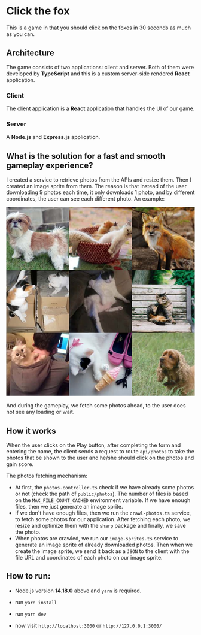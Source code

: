 # Click the fox

This is a game in that you should click on the foxes in 30 seconds as much as you can.

## Architecture

The game consists of two applications: client and server. Both of them were developed by **TypeScript** and this is a custom server-side rendered **React** application.

### Client

The client application is a **React** application that handles the UI of our game.

### Server

A **Node.js** and **Express.js** application.

## What is the solution for a fast and smooth gameplay experience?

I created a service to retrieve photos from the APIs and resize them. Then I created an image sprite from them. The reason is that instead of the user downloading 9 photos each time, it only downloads 1 photo, and by different coordinates, the user can see each different photo. An example:

<img src="./screenshots/sprite-sample.jpg" width="600px" />

And during the gameplay, we fetch some photos ahead, to the user does not see any loading or wait.

## How it works

When the user clicks on the Play button, after completing the form and entering the name, the client sends a request to route `api/photos` to take the photos that be shown to the user and he/she should click on the photos and gain score.

The photos fetching mechanism:

- At first, the `photos.controller.ts` check if we have already some photos or not (check the path of `public/photos`). The number of files is based on the `MAX_FILE_COUNT_CACHED` environment variable. If we have enough files, then we just generate an image sprite.
- If we don't have enough files, then we run the `crawl-photos.ts` service, to fetch some photos for our application. After fetching each photo, we resize and optimize them with the `sharp` package and finally, we save the photo.
- When photos are crawled, we run our `image-sprites.ts` service to generate an image sprite of already downloaded photos. Then when we create the image sprite, we send it back as a `JSON` to the client with the file URL and coordinates of each photo on our image sprite.

## How to run:

- Node.js version **14.18.0** above and `yarn` is required.

- run `yarn install`
- run `yarn dev`
- now visit `http://localhost:3000` or `http://127.0.0.1:3000/`
